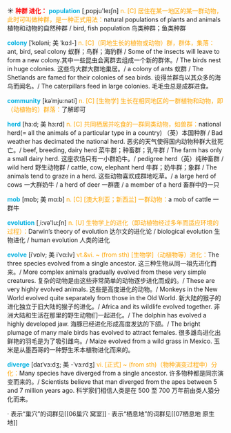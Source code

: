 ☀ <font color="red">**种群 进化：**</font>
<font color="sky blue">**population**</font> [͵pɒpju'leɪʃn] 
<font color="orange">n. [C] 居住在某一地区的某一群动物，此时可叫做种群，是一种正式用法：</font>natural populations of plants and animals 植物和动物的自然种群 / bird, fish population 鸟类种群；鱼类种群
          
<font color="sky blue">**colony**</font> [ˈkɒləni; 美 ˈkɑ:l-]
<font color="orange">n. [C]（同地生长的植物或动物）群，群体，集落：</font>ant, bird, seal colony 蚁群；鸟群；海豹群 / Some of the insects will leave to form a new colony.其中一些昆虫会离群去组成一个新的群体。/ The birds nest in huge colonies. 这些鸟大群大群地巢居。/ a colony of ants 蚁群 / The Shetlands are famed for their colonies of sea birds. 设得兰群岛以其众多的海鸟而闻名。/ The caterpillars feed in large colonies. 毛毛虫总是成群进食。
 
<font color="sky blue">**community**</font> [kəˈmju:nəti]
<font color="orange">n. [C] [生物学] 生长在相同地区的一群植物和动物，即（动植物的）群落：</font>了解即可

<font color="sky blue">**herd**</font> [hɜ:d; 美 hɜ:rd]
<font color="orange">n. [C] 共同栖居并吃食的一群同类动物，如兽群：</font>national herd(= all the animals of a particular type in a country) （英）本国种群 / Bad weather has decimated the national herd. 恶劣的天气使得国内动物种群大批死亡。/ beef, breeding, dairy herd 菜牛群；种畜群；乳牛群 / The farm has only a small dairy herd. 这座农场只有一小群奶牛。/ pedigree herd（英）纯种畜群 / wild herd 野生动物群 / cattle, cow, elephant herd 牛群；奶牛群；象群 / The animals tend to graze in a herd. 这些动物喜欢成群地吃草。/ a large herd of cows 一大群奶牛 / a herd of deer 一群鹿 / a member of a herd 畜群中的一只

<font color="sky blue">**mob**</font> [mɒb; 美 mɑ:b]
<font color="orange">n. [C] [澳大利亚；新西兰] 一群动物：</font>a mob of cattle 一群牛

<font color="sky blue">**evolution**</font> [͵i:və'lu:ʃn] 
<font color="orange">n. [U] 生物学上的进化（即动植物经过多年而适应环境的过程）：</font>Darwin’s theory of evolution 达尔文的进化论 / biological evolution 生物进化 / human evolution 人类的进化
           
<font color="sky blue">**evolve**</font> [iˈvɒlv; 美 iˈvɑ:lv]
<font color="orange">vt.&vi. ~ (from sth) [生物学]（动植物等）进化：</font>The three species evolved from a single ancestor. 这三种生物从同一祖先进化而来。/ More complex animals gradually evolved from these very simple creatures. 复杂的动物是由这些非常简单的动物逐步进化而成的。/ These are very highly evolved animals. 这些是高度进化的动物。/ Monkeys in the New World evolved quite separately from those in the Old World. 新大陆的猴子的进化独立于旧大陆的猴子的进化。/ Africa and its wildlife evolved together. 非洲大陆和生活在那里的野生动物们一起进化。/ The dolphin has evolved a highly developed jaw. 海豚已经进化形成高度发达的下颌。/ The bright plumage of many male birds has evolved to attract females. 很多雄鸟进化出鲜艳的羽毛是为了吸引雌鸟。/ Maize evolved from a wild grass in Mexico. 玉米是从墨西哥的一种野生禾本植物进化而来的。
           
<font color="sky blue">**diverge**</font> [daɪˈvɜ:dʒ; 美 -ˈvɜ:rdʒ] 
<font color="orange">vi. [正式] ~ (from sth)（物种演变过程中）分化：</font>Many species have diverged from a single ancestor. 许多物种都是同宗演变而来的。/ Scientists believe that man diverged from the apes between 5 and 7 million years ago. 科学家们相信人类是在 500 至 700 万年前由类人猿分化而来。

· 表示“巢穴”的词群见[[06巢穴 窝室]]
· 表示“栖息地”的词群见[[07栖息地 原生地]]
